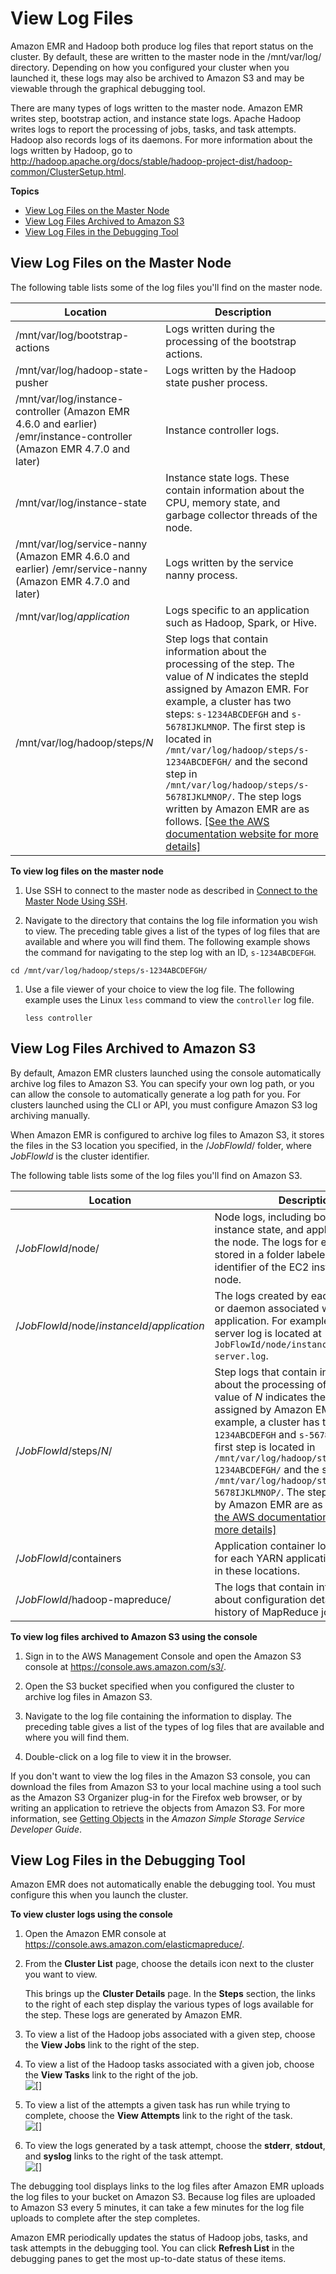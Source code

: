 # View Log Files<a name="emr-manage-view-web-log-files"></a>

 Amazon EMR and Hadoop both produce log files that report status on the cluster\. By default, these are written to the master node in the /mnt/var/log/ directory\. Depending on how you configured your cluster when you launched it, these logs may also be archived to Amazon S3 and may be viewable through the graphical debugging tool\. 

 There are many types of logs written to the master node\. Amazon EMR writes step, bootstrap action, and instance state logs\. Apache Hadoop writes logs to report the processing of jobs, tasks, and task attempts\. Hadoop also records logs of its daemons\. For more information about the logs written by Hadoop, go to [http://hadoop\.apache\.org/docs/stable/hadoop\-project\-dist/hadoop\-common/ClusterSetup\.html](http://hadoop.apache.org/docs/stable/hadoop-project-dist/hadoop-common/ClusterSetup.html)\. 

**Topics**
+ [View Log Files on the Master Node](#emr-manage-view-web-log-files-master-node)
+ [View Log Files Archived to Amazon S3](#emr-manage-view-web-log-files-s3)
+ [View Log Files in the Debugging Tool](#emr-manage-view-web-log-files-debug)

## View Log Files on the Master Node<a name="emr-manage-view-web-log-files-master-node"></a>

The following table lists some of the log files you'll find on the master node\.


| Location | Description | 
| --- | --- | 
|  /mnt/var/log/bootstrap\-actions  | Logs written during the processing of the bootstrap actions\. | 
|  /mnt/var/log/hadoop\-state\-pusher  | Logs written by the Hadoop state pusher process\. | 
|  /mnt/var/log/instance\-controller \(Amazon EMR 4\.6\.0 and earlier\) /emr/instance\-controller \(Amazon EMR 4\.7\.0 and later\)  | Instance controller logs\. | 
|  /mnt/var/log/instance\-state  | Instance state logs\. These contain information about the CPU, memory state, and garbage collector threads of the node\. | 
|  /mnt/var/log/service\-nanny \(Amazon EMR 4\.6\.0 and earlier\) /emr/service\-nanny \(Amazon EMR 4\.7\.0 and later\)  | Logs written by the service nanny process\. | 
|  /mnt/var/log/*application*  | Logs specific to an application such as Hadoop, Spark, or Hive\. | 
|  /mnt/var/log/hadoop/steps/*N*  | Step logs that contain information about the processing of the step\. The value of *N* indicates the stepId assigned by Amazon EMR\. For example, a cluster has two steps: `s-1234ABCDEFGH` and `s-5678IJKLMNOP`\. The first step is located in `/mnt/var/log/hadoop/steps/s-1234ABCDEFGH/` and the second step in `/mnt/var/log/hadoop/steps/s-5678IJKLMNOP/`\.  The step logs written by Amazon EMR are as follows\.  [\[See the AWS documentation website for more details\]](http://docs.aws.amazon.com/emr/latest/ManagementGuide/emr-manage-view-web-log-files.html)  | 

**To view log files on the master node**

1.  Use SSH to connect to the master node as described in [Connect to the Master Node Using SSH](emr-connect-master-node-ssh.md)\. 

1.  Navigate to the directory that contains the log file information you wish to view\. The preceding table gives a list of the types of log files that are available and where you will find them\. The following example shows the command for navigating to the step log with an ID, `s-1234ABCDEFGH`\. 

   ```
   cd /mnt/var/log/hadoop/steps/s-1234ABCDEFGH/
   ```

1. Use a file viewer of your choice to view the log file\. The following example uses the Linux `less` command to view the `controller` log file\.

   ```
   less controller
   ```

## View Log Files Archived to Amazon S3<a name="emr-manage-view-web-log-files-s3"></a>

By default, Amazon EMR clusters launched using the console automatically archive log files to Amazon S3\. You can specify your own log path, or you can allow the console to automatically generate a log path for you\. For clusters launched using the CLI or API, you must configure Amazon S3 log archiving manually\. 

 When Amazon EMR is configured to archive log files to Amazon S3, it stores the files in the S3 location you specified, in the /*JobFlowId*/ folder, where *JobFlowId* is the cluster identifier\. 

The following table lists some of the log files you'll find on Amazon S3\.


| Location | Description | 
| --- | --- | 
|  /*JobFlowId*/node/  | Node logs, including bootstrap action, instance state, and application logs for the node\. The logs for each node are stored in a folder labeled with the identifier of the EC2 instance of that node\. | 
|  /*JobFlowId*/node/*instanceId*/*application*  | The logs created by each application or daemon associated with an application\. For example, the Hive server log is located at `JobFlowId/node/instanceId/hive/hive-server.log`\. | 
|  /*JobFlowId*/steps/*N*/  | Step logs that contain information about the processing of the step\. The value of *N* indicates the stepId assigned by Amazon EMR\. For example, a cluster has two steps: `s-1234ABCDEFGH` and `s-5678IJKLMNOP`\. The first step is located in `/mnt/var/log/hadoop/steps/s-1234ABCDEFGH/` and the second step in `/mnt/var/log/hadoop/steps/s-5678IJKLMNOP/`\.  The step logs written by Amazon EMR are as follows\.  [\[See the AWS documentation website for more details\]](http://docs.aws.amazon.com/emr/latest/ManagementGuide/emr-manage-view-web-log-files.html)  | 
|  /*JobFlowId*/containers  |  Application container logs\. The logs for each YARN application are stored in these locations\.  | 
|  /*JobFlowId*/hadoop\-mapreduce/  | The logs that contain information about configuration details and job history of MapReduce jobs\.  | 

**To view log files archived to Amazon S3 using the console**

1. Sign in to the AWS Management Console and open the Amazon S3 console at [https://console\.aws\.amazon\.com/s3/](https://console.aws.amazon.com/s3/)\.

1.  Open the S3 bucket specified when you configured the cluster to archive log files in Amazon S3\. 

1.  Navigate to the log file containing the information to display\. The preceding table gives a list of the types of log files that are available and where you will find them\. 

1.  Double\-click on a log file to view it in the browser\. 

 If you don't want to view the log files in the Amazon S3 console, you can download the files from Amazon S3 to your local machine using a tool such as the Amazon S3 Organizer plug\-in for the Firefox web browser, or by writing an application to retrieve the objects from Amazon S3\. For more information, see [Getting Objects](https://docs.aws.amazon.com/AmazonS3/latest/dev/GettingObjectsUsingAPIs.html) in the *Amazon Simple Storage Service Developer Guide*\. 

## View Log Files in the Debugging Tool<a name="emr-manage-view-web-log-files-debug"></a>

 Amazon EMR does not automatically enable the debugging tool\. You must configure this when you launch the cluster\. 

**To view cluster logs using the console**

1. Open the Amazon EMR console at [https://console\.aws\.amazon\.com/elasticmapreduce/](https://console.aws.amazon.com/elasticmapreduce/)\.

1.  From the **Cluster List** page, choose the details icon next to the cluster you want to view\. 

    This brings up the **Cluster Details** page\. In the **Steps** section, the links to the right of each step display the various types of logs available for the step\. These logs are generated by Amazon EMR\. 

1.  To view a list of the Hadoop jobs associated with a given step, choose the **View Jobs** link to the right of the step\. 

1.  To view a list of the Hadoop tasks associated with a given job, choose the **View Tasks** link to the right of the job\.   
![\[\]](http://docs.aws.amazon.com/emr/latest/ManagementGuide/images/cluster-view-jobs-newcon.png)

1.  To view a list of the attempts a given task has run while trying to complete, choose the **View Attempts** link to the right of the task\.   
![\[\]](http://docs.aws.amazon.com/emr/latest/ManagementGuide/images/cluster-view-tasks-newcon.png)

1.  To view the logs generated by a task attempt, choose the **stderr**, **stdout**, and **syslog** links to the right of the task attempt\.   
![\[\]](http://docs.aws.amazon.com/emr/latest/ManagementGuide/images/cluster-view-attempts-log-newcon.png)

 The debugging tool displays links to the log files after Amazon EMR uploads the log files to your bucket on Amazon S3\. Because log files are uploaded to Amazon S3 every 5 minutes, it can take a few minutes for the log file uploads to complete after the step completes\. 

 Amazon EMR periodically updates the status of Hadoop jobs, tasks, and task attempts in the debugging tool\. You can click **Refresh List** in the debugging panes to get the most up\-to\-date status of these items\. 